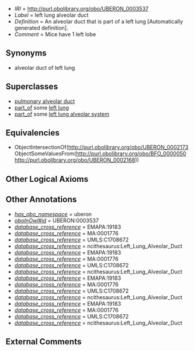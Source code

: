  * *IRI* = http://purl.obolibrary.org/obo/UBERON_0003537
 * *Label* = left lung alveolar duct
 * *Definition* = An alveolar duct that is part of a left lung [Automatically generated definition].
 * *Comment* = Mice have 1 left lobe

## Synonyms

 * alveolar duct of left lung

## Superclasses

 * [pulmonary alveolar duct](../../UBERON/73/UBERON_0002173.md)
 * [part_of](../../BFO/50/BFO_0000050.md) some [left lung](../../UBERON/68/UBERON_0002168.md)
 * [part_of](../../BFO/50/BFO_0000050.md) some [left lung alveolar system](../../UBERON/25/UBERON_0006525.md)

## Equivalencies

 * ObjectIntersectionOf(<http://purl.obolibrary.org/obo/UBERON_0002173> ObjectSomeValuesFrom(<http://purl.obolibrary.org/obo/BFO_0000050> <http://purl.obolibrary.org/obo/UBERON_0002168>))

## Other Logical Axioms


## Other Annotations

 * *[has_obo_namespace](../../ce/oboInOwl#hasOBONamespace.md)* = uberon
 * *[oboInOwl#id](../../id/oboInOwl#id.md)* = UBERON:0003537
 * *[database_cross_reference](../../ef/oboInOwl#hasDbXref.md)* = EMAPA:19183
 * *[database_cross_reference](../../ef/oboInOwl#hasDbXref.md)* = MA:0001776
 * *[database_cross_reference](../../ef/oboInOwl#hasDbXref.md)* = UMLS:C1708672
 * *[database_cross_reference](../../ef/oboInOwl#hasDbXref.md)* = ncithesaurus:Left_Lung_Alveolar_Duct
 * *[database_cross_reference](../../ef/oboInOwl#hasDbXref.md)* = EMAPA:19183
 * *[database_cross_reference](../../ef/oboInOwl#hasDbXref.md)* = MA:0001776
 * *[database_cross_reference](../../ef/oboInOwl#hasDbXref.md)* = UMLS:C1708672
 * *[database_cross_reference](../../ef/oboInOwl#hasDbXref.md)* = ncithesaurus:Left_Lung_Alveolar_Duct
 * *[database_cross_reference](../../ef/oboInOwl#hasDbXref.md)* = EMAPA:19183
 * *[database_cross_reference](../../ef/oboInOwl#hasDbXref.md)* = MA:0001776
 * *[database_cross_reference](../../ef/oboInOwl#hasDbXref.md)* = UMLS:C1708672
 * *[database_cross_reference](../../ef/oboInOwl#hasDbXref.md)* = ncithesaurus:Left_Lung_Alveolar_Duct
 * *[database_cross_reference](../../ef/oboInOwl#hasDbXref.md)* = EMAPA:19183
 * *[database_cross_reference](../../ef/oboInOwl#hasDbXref.md)* = MA:0001776
 * *[database_cross_reference](../../ef/oboInOwl#hasDbXref.md)* = UMLS:C1708672
 * *[database_cross_reference](../../ef/oboInOwl#hasDbXref.md)* = ncithesaurus:Left_Lung_Alveolar_Duct

## External Comments


